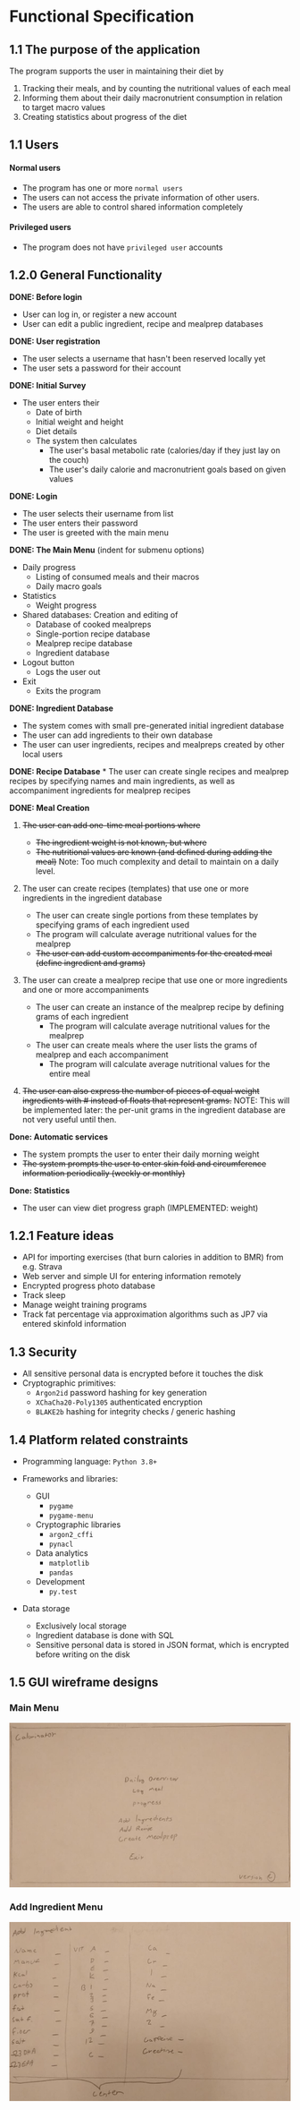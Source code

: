 Functional Specification
========================

## 1.1 The purpose of the application

The program supports the user in maintaining their diet by
  1. Tracking their meals, and by counting the nutritional values of each meal
  2. Informing them about their daily macronutrient consumption in relation to target macro values
  3. Creating statistics about progress of the diet


## 1.1 Users

#### Normal users
  * The program has one or more `normal users`
  * The users can not access the private information of other users.
  * The users are able to control shared information completely


#### Privileged users
  * The program does not have `privileged user` accounts


## 1.2.0 General Functionality

**DONE: Before login**
  * User can log in, or register a new account
  * User can edit a public ingredient, recipe and mealprep databases

**DONE: User registration**
  * The user selects a username that hasn't been reserved locally yet
  * The user sets a password for their account

**DONE: Initial Survey**
  * The user enters their
    * Date of birth
    * Initial weight and height
    * Diet details
    * The system then calculates
      * The user's basal metabolic rate (calories/day if they just lay on the couch)
      * The user's daily calorie and macronutrient goals based on given values

**DONE: Login**
  * The user selects their username from list
  * The user enters their password
  * The user is greeted with the main menu

**DONE: The Main Menu** (indent for submenu options)
  * Daily progress
    * Listing of consumed meals and their macros
    * Daily macro goals
  * Statistics
    * Weight progress
  * Shared databases: Creation and editing of
    * Database of cooked mealpreps
    * Single-portion recipe database
    * Mealprep recipe database
    * Ingredient database
* Logout button
  * Logs the user out
* Exit
    * Exits the program

**DONE: Ingredient Database**
  * The system comes with small pre-generated initial ingredient database
  * The user can add ingredients to their own database
  * The user can user ingredients, recipes and mealpreps created by other local users

**DONE: Recipe Database**
    * The user can create single recipes and mealprep recipes by specifying names and main 
      ingredients, as well as accompaniment ingredients for mealprep recipes

**DONE: Meal Creation**

1. ~~The user can add one-time meal portions where~~ 
   * ~~The ingredient weight is not known, but where~~
   * ~~The nutritional values are known (and defined during adding the meal)~~
    Note: Too much complexity and detail to maintain on a daily level.

2. The user can create recipes (templates) that use one or more ingredients in the ingredient database
   * The user can create single portions from these templates by specifying grams of each ingredient used
    * The program will calculate average nutritional values for the mealprep
   * ~~The user can add custom accompaniments for the created meal (define ingredient and grams)~~

3. The user can create a mealprep recipe that use one or more ingredients and one or more accompaniments
   * The user can create an instance of the mealprep recipe by defining grams of each ingredient
       * The program will calculate average nutritional values for the mealprep
   * The user can create meals where the user lists the grams of mealprep and each accompaniment
     * The program will calculate average nutritional values for the entire meal

4. ~~The user can also express the number of pieces of equal weight ingredients with #<integer> instead of floats that represent grams.~~
    NOTE: This will be implemented later: the per-unit grams in the ingredient database are not very useful until then. 

**Done: Automatic services**
  * The system prompts the user to enter their daily morning weight
  * ~~The system prompts the user to enter skin fold and circumference information periodically (weekly or monthly)~~

**Done: Statistics**
  * The user can view diet progress graph (IMPLEMENTED: weight)


## 1.2.1 Feature ideas

* API for importing exercises (that burn calories in addition to BMR) from e.g. Strava
* Web server and simple UI for entering information remotely
* Encrypted progress photo database
* Track sleep
* Manage weight training programs
* Track fat percentage via approximation algorithms such as JP7 via entered skinfold information


## 1.3 Security

* All sensitive personal data is encrypted before it touches the disk
* Cryptographic primitives:
  * `Argon2id` password hashing for key generation
  * `XChaCha20-Poly1305` authenticated encryption
  * `BLAKE2b` hashing for integrity checks / generic hashing


## 1.4 Platform related constraints

* Programming language: `Python 3.8+`
* Frameworks and libraries:
  * GUI
    * `pygame`
    * `pygame-menu`
  * Cryptographic libraries
    * `argon2_cffi`
    * `pynacl`
  * Data analytics
    * `matplotlib`
    * `pandas`
  * Development
    * `py.test`

* Data storage
  * Exclusively local storage
  * Ingredient database is done with SQL
  * Sensitive personal data is stored in JSON format, which is encrypted before writing on the disk


## 1.5 GUI wireframe designs

### Main Menu
![](https://raw.githubusercontent.com/MarkusOttela/ot-harjoitustyo/master/Documentation/Attachments/00%20-%20Main%20Menu.png)

### Add Ingredient Menu
![](https://raw.githubusercontent.com/MarkusOttela/ot-harjoitustyo/master/Documentation/Attachments/01%20-%20Add%20Ingredient%20Menu.png)
